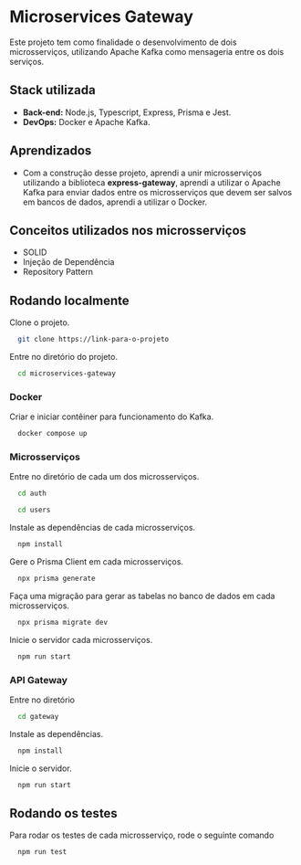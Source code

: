 
# Microservices Gateway

Este projeto tem como finalidade o desenvolvimento de dois microsserviços, utilizando Apache Kafka como mensageria entre os dois serviços. 



## Stack utilizada

+ **Back-end:** Node.js, Typescript, Express, Prisma e Jest.
+ **DevOps:** Docker e Apache Kafka.


## Aprendizados

+ Com a construção desse projeto, aprendi a unir microsserviços utilizando a biblioteca **express-gateway**, aprendi a utilizar o Apache Kafka para enviar dados entre os microsserviços que devem ser salvos em bancos de dados, aprendi a utilizar o Docker. 


## Conceitos utilizados nos microsserviços 

+ SOLID
+ Injeção de Dependência
+ Repository Pattern


## Rodando localmente

Clone o projeto.

```bash
  git clone https://link-para-o-projeto
```

Entre no diretório do projeto.

```bash
  cd microservices-gateway
```

### Docker

Criar e iniciar contêiner para funcionamento do Kafka.

```bash
  docker compose up
```

### Microsserviços

Entre no diretório de cada um dos microsserviços.

```bash
  cd auth
```

```bash
  cd users
```

Instale as dependências de cada microsserviços.

```bash
  npm install
```

Gere o Prisma Client em cada microsserviços.

```bash
  npx prisma generate
```

Faça uma migração para gerar as tabelas no banco de dados em cada microsserviços.

```bash
  npx prisma migrate dev
```

Inicie o servidor cada microsserviços.

```bash
  npm run start
```

### API Gateway

Entre no diretório

```bash
  cd gateway
```

Instale as dependências.

```bash
  npm install
```

Inicie o servidor.

```bash
  npm run start
```
## Rodando os testes

Para rodar os testes de cada microsserviço, rode o seguinte comando

```bash
  npm run test
```

